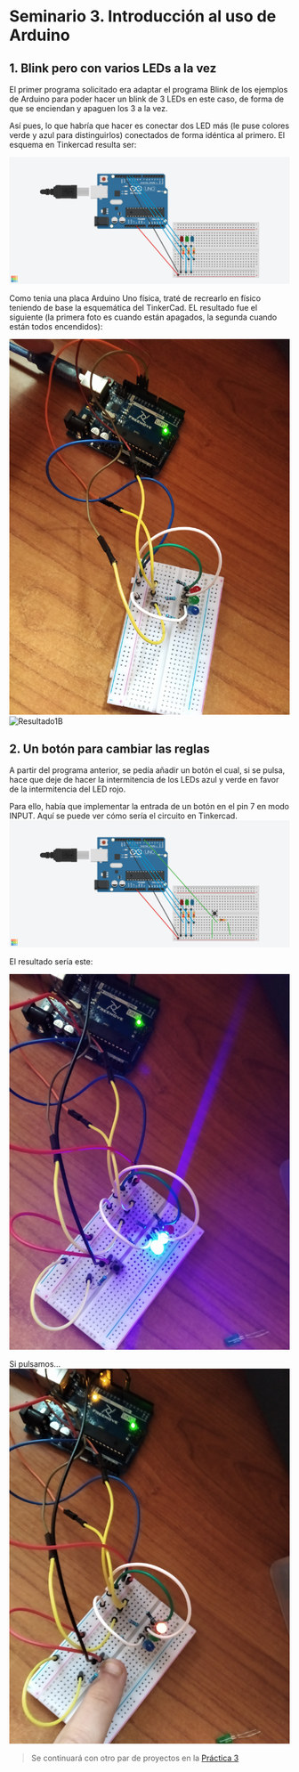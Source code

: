 # Seminario 3. Introducción al uso de Arduino

## 1. Blink pero con varios LEDs a la vez
El primer programa solicitado era adaptar el programa Blink de los ejemplos de Arduino para poder hacer un blink de 3 LEDs en este caso, de forma de que se enciendan y apaguen los 3 a la vez.

Así pues, lo que habría que hacer es conectar dos LED más (le puse colores verde y azul para distinguirlos) conectados de forma idéntica al primero. El esquema en Tinkercad resulta ser:

![Esquema1](img/PDIH1_LEDsParpadeando.png)

Como tenia una placa Arduino Uno física, traté de recrearlo en físico teniendo de base la esquemática del TinkerCad. EL resultado fue el siguiente (la primera foto es cuando están apagados, la segunda cuando están todos encendidos):

![Resultado1A](img/IMG_20210415_122444.jpg)
![Resultado1B](img/IMG_20210415_122457.jpg)

## 2. Un botón para cambiar las reglas
A partir del programa anterior, se pedía añadir un botón el cual, si se pulsa, hace que deje de hacer la intermitencia de los LEDs azul y verde en favor de la intermitencia del LED rojo.

Para ello, había que implementar la entrada de un botón en el pin 7 en modo INPUT. Aquí se puede ver cómo sería el circuito en Tinkercad.
![Esquema2](img/PDIH2_LEDsParpadeandoPulsador.png)

El resultado sería este:

![Resultado2A](img/IMG_20210415_125243.jpg)

Si pulsamos...
![Resultado2B](img/IMG_20210415_125257.jpg)
> Se continuará con otro par de proyectos en la [Práctica 3](../P3/README.md)